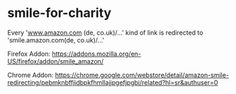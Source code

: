 # smile-for-charity
Every 'www.amazon.com (de, co.uk)/...' kind of link is redirected to 'smile.amazon.com(de, co.uk)/...'

Firefox Addon:
https://addons.mozilla.org/en-US/firefox/addon/smile_amazon/

Chrome Addon:
https://chrome.google.com/webstore/detail/amazon-smile-redirecting/pebmknbffjidbpkfhmllajjpgefjpgbi/related?hl=sr&authuser=0
